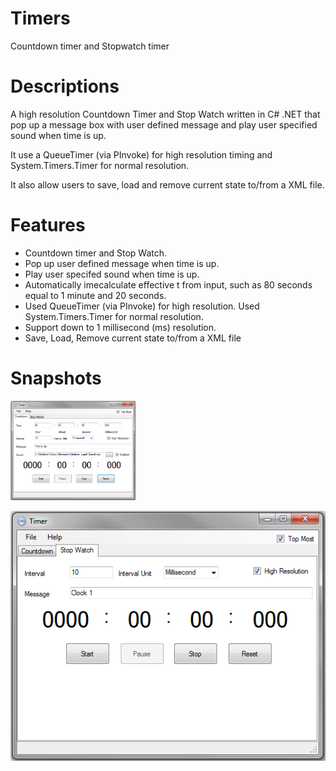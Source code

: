Timers
======

Countdown timer and Stopwatch timer


# Descriptions

A high resolution Countdown Timer and Stop Watch written in C# .NET that pop up a message box with user defined message and play user specified sound when time is up.

It use a QueueTimer (via PInvoke) for high resolution timing and System.Timers.Timer for normal resolution.

It also allow users to save, load and remove current state to/from a XML file.


# Features

* Countdown timer and Stop Watch.
* Pop up user defined message when time is up.
* Play user specifed sound when time is up.
* Automatically imecalculate effective t from input, such as 80 seconds equal to 1 minute and 20 seconds.
* Used QueueTimer (via PInvoke) for high resolution. Used System.Timers.Timer for normal resolution.
* Support down to 1 millisecond (ms) resolution.
* Save, Load, Remove current state to/from a XML file


# Snapshots

<img src="/Snapshots/CountdownTimer.png" title="Countdown Timer" alt="Countdown Timer" style="width:200px;height:159px;">

![Alt Countdown Timer](/Snapshots/StopwatchTimer.png "Stopwatch Timer")
